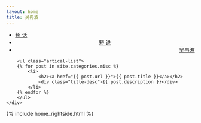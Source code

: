 ```yaml
---
layout: home
title: 吴冉波
---
```


<div class="index-content blog">
    <div class="section">


<ul class="artical-cate">
    <li ><a href="/"><span>长 话</span></a></li>
    <li  class="on"  style="text-align:center"><a href="/misc"><span>短 说</span></a></li>
    <li  style="text-align:right"><a href="/profile"><span>吴冉波</span></a></li>
</ul>

<div class="cate-bar"><span id="cateBar"></span></div>

        <ul class="artical-list">
        {% for post in site.categories.misc %}
            <li>
                <h2><a href="{{ post.url }}">{{ post.title }}</a></h2>
                <div class="title-desc">{{ post.description }}</div>
            </li>
        {% endfor %}
        </ul>
    </div>
  {% include home_rightside.html %}
    </div>
</div>
